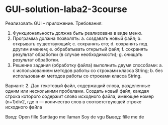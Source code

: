 # GUI-solution-laba2-3course
Реализовать GUI – приложение.
Требования:
1. Функциональность должна быть реализована в виде меню.
2. Программа должна позволять:
a. создавать новый файл;
b. открывать существующий;
c. сохранять его;
d. сохранять под другим именем;
e. обрабатывать открытый файл;
f. сохранять результат обработки (в случае необходимости);
g. очищать результат обработки.
3. Решение задания (обработку файла) выполнить двумя способами:
a. с использованием методов работы со строками класса String;
b. без использования методов работы со строками класса String.

Вариант:
2. Дан текстовый файл, содержащий слова, разделенные одним или
несколькими пробелами. Создать новый файл, каждая строка которого содержит слово исходного файла,
имеющее номер (n+1)div2, где п — количество слов в соответствующей строке исходного файла

Ввод:
Open fille
Santiago me llaman 
Soy de vgu
Вывод:
fille
me 
de
